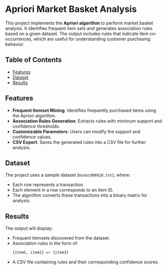 # Apriori Market Basket Analysis

This project implements the **Apriori algorithm** to perform market basket analysis. It identifies frequent item sets and generates association rules based on a given dataset. The output includes rules that indicate item co-occurrences, which are useful for understanding customer purchasing behavior.

## Table of Contents
- [Features](#features)
- [Dataset](#dataset)
- [Results](#results)

## Features
- **Frequent Itemset Mining**: Identifies frequently purchased items using the Apriori algorithm.
- **Association Rules Generation**: Extracts rules with minimum support and confidence thresholds.
- **Customizable Parameters**: Users can modify the support and confidence values.
- **CSV Export**: Saves the generated rules into a CSV file for further analysis.

## Dataset
The project uses a sample dataset (`msnbc990928.txt`), where:
- Each row represents a transaction.
- Each element in a row corresponds to an item ID.
- The algorithm converts these transactions into a binary matrix for analysis.

## Results
The output will display:
- Frequent itemsets discovered from the dataset.
- Association rules in the form of:
    ```bash
    {item1, item2} => {item3}
- A CSV file containing rules and their corresponding confidence scores.
